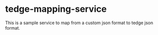 # tedge-mapping-service
This is a sample service to map from a custom json format to tedge json format.
